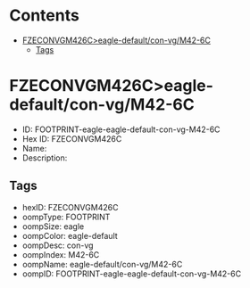 



Contents
========

* [FZECONVGM426C>eagle-default/con-vg/M42-6C](#fzeconvgm426ceagle-defaultcon-vgm42-6c)
	* [Tags](#tags)

# FZECONVGM426C>eagle-default/con-vg/M42-6C

- ID: FOOTPRINT-eagle-eagle-default-con-vg-M42-6C
- Hex ID: FZECONVGM426C
- Name: 
- Description: 

## Tags

- hexID: FZECONVGM426C
- oompType: FOOTPRINT
- oompSize: eagle
- oompColor: eagle-default
- oompDesc: con-vg
- oompIndex: M42-6C
- oompName: eagle-default/con-vg/M42-6C
- oompID: FOOTPRINT-eagle-eagle-default-con-vg-M42-6C
